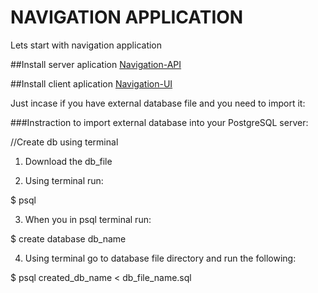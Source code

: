 # NAVIGATION APPLICATION

Lets start with navigation application

##Install server aplication [Navigation-API](https://github.com/Gulnoz/navigation-api/tree/master/navigation-api)

##Install client aplication [Navigation-UI](https://github.com/Gulnoz/navigation-api/tree/master/navigation-client)


Just incase if you have external database file and you need to import it:

###Instraction to import external database into your PostgreSQL server:

//Create db using terminal

1) Download the db_file

2) Using terminal run:

$ psql

3) When you in psql terminal run:

$ create database db_name

4) Using terminal go to database file directory and run the following:

$ psql created_db_name < db_file_name.sql
